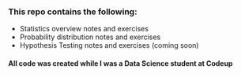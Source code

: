 ### This repo contains the following:
- Statistics overview notes and exercises
- Probability distribution notes and exercises
- Hypothesis Testing notes and exercises (coming soon)


#### All code was created while I was a Data Science student at Codeup 


